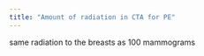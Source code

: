 ```yaml
---
title: "Amount of radiation in CTA for PE"
---
```

same radiation to the breasts as 100 mammograms

